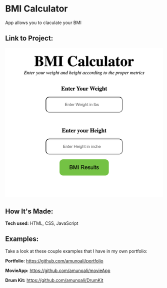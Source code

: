 # BMI Calculator
App allows you to claculate your BMI

## Link to Project:


  <img src="./images/BMICalc.png" alt="">


## How It's Made:

**Tech used:** HTML, CSS, JavaScript




## Examples:
Take a look at these couple examples that I have in my own portfolio:

**Portfolio:** https://github.com/amunoali/portfolio

**MovieApp:** https://github.com/amunoali/movieApp

**Drum Kit:** https://github.com/amunoali/DrumKit


